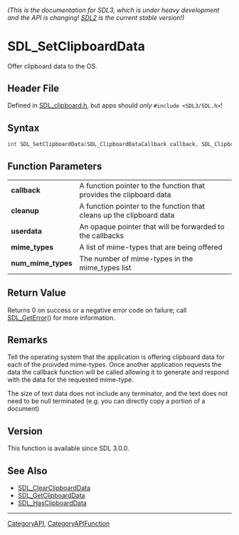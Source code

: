###### (This is the documentation for SDL3, which is under heavy development and the API is changing! [SDL2](https://wiki.libsdl.org/SDL2/) is the current stable version!)
# SDL_SetClipboardData

Offer clipboard data to the OS.

## Header File

Defined in [SDL_clipboard.h](https://github.com/libsdl-org/SDL/blob/main/include/SDL3/SDL_clipboard.h), but apps should _only_ `#include <SDL3/SDL.h>`!

## Syntax

```c
int SDL_SetClipboardData(SDL_ClipboardDataCallback callback, SDL_ClipboardCleanupCallback cleanup, void *userdata, const char **mime_types, size_t num_mime_types);

```

## Function Parameters

|                        |                                                                      |
| ---------------------- | -------------------------------------------------------------------- |
| **callback**           | A function pointer to the function that provides the clipboard data  |
| **cleanup**            | A function pointer to the function that cleans up the clipboard data |
| **userdata**           | An opaque pointer that will be forwarded to the callbacks            |
| **mime_types**         | A list of mime-types that are being offered                          |
| **num_mime_types**     | The number of mime-types in the mime_types list                      |

## Return Value

Returns 0 on success or a negative error code on failure; call
[SDL_GetError](SDL_GetError)() for more information.

## Remarks

Tell the operating system that the application is offering clipboard data
for each of the proivded mime-types. Once another application requests the
data the callback function will be called allowing it to generate and
respond with the data for the requested mime-type.

The size of text data does not include any terminator, and the text does
not need to be null terminated (e.g. you can directly copy a portion of a
document)

## Version

This function is available since SDL 3.0.0.

## See Also

* [SDL_ClearClipboardData](SDL_ClearClipboardData)
* [SDL_GetClipboardData](SDL_GetClipboardData)
* [SDL_HasClipboardData](SDL_HasClipboardData)

----
[CategoryAPI](CategoryAPI), [CategoryAPIFunction](CategoryAPIFunction)

